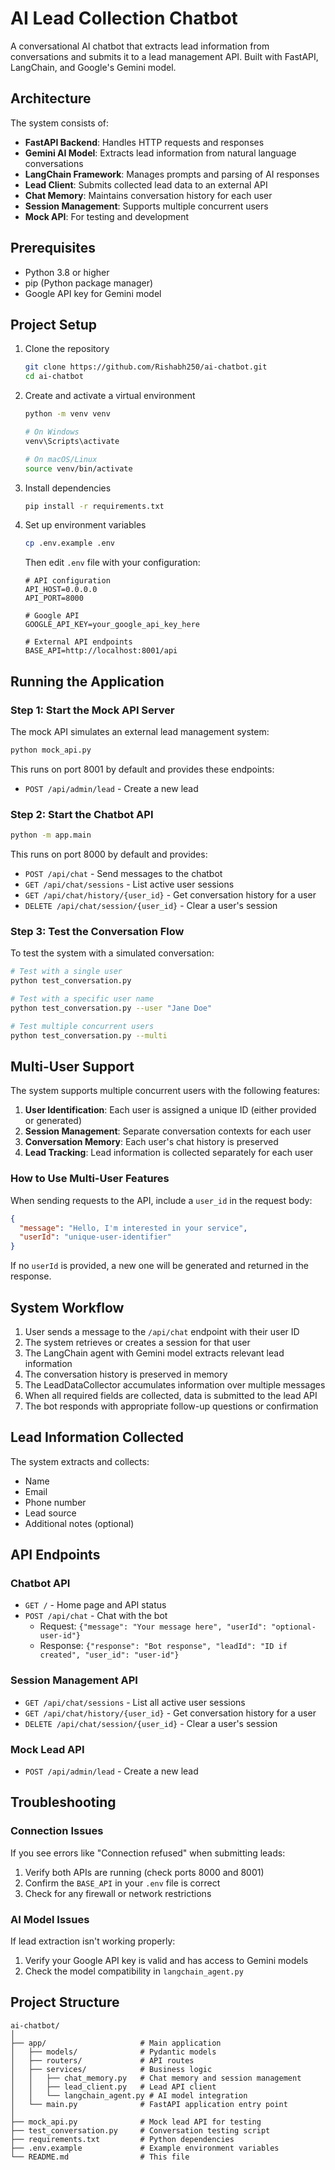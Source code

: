 # AI Lead Collection Chatbot

A conversational AI chatbot that extracts lead information from conversations and submits it to a lead management API. Built with FastAPI, LangChain, and Google's Gemini model.

## Architecture

The system consists of:

- **FastAPI Backend**: Handles HTTP requests and responses
- **Gemini AI Model**: Extracts lead information from natural language conversations
- **LangChain Framework**: Manages prompts and parsing of AI responses
- **Lead Client**: Submits collected lead data to an external API
- **Chat Memory**: Maintains conversation history for each user
- **Session Management**: Supports multiple concurrent users
- **Mock API**: For testing and development

## Prerequisites

- Python 3.8 or higher
- pip (Python package manager)
- Google API key for Gemini model

## Project Setup

1. Clone the repository
   ```bash
   git clone https://github.com/Rishabh250/ai-chatbot.git
   cd ai-chatbot
   ```

2. Create and activate a virtual environment
   ```bash
   python -m venv venv
   
   # On Windows
   venv\Scripts\activate
   
   # On macOS/Linux
   source venv/bin/activate
   ```

3. Install dependencies
   ```bash
   pip install -r requirements.txt
   ```

4. Set up environment variables
   ```bash
   cp .env.example .env
   ```
   
   Then edit `.env` file with your configuration:
   ```
   # API configuration
   API_HOST=0.0.0.0
   API_PORT=8000

   # Google API
   GOOGLE_API_KEY=your_google_api_key_here

   # External API endpoints
   BASE_API=http://localhost:8001/api
   ```

## Running the Application

### Step 1: Start the Mock API Server

The mock API simulates an external lead management system:

```bash
python mock_api.py
```

This runs on port 8001 by default and provides these endpoints:
- `POST /api/admin/lead` - Create a new lead

### Step 2: Start the Chatbot API

```bash
python -m app.main
```

This runs on port 8000 by default and provides:
- `POST /api/chat` - Send messages to the chatbot
- `GET /api/chat/sessions` - List active user sessions
- `GET /api/chat/history/{user_id}` - Get conversation history for a user
- `DELETE /api/chat/session/{user_id}` - Clear a user's session

### Step 3: Test the Conversation Flow

To test the system with a simulated conversation:

```bash
# Test with a single user
python test_conversation.py

# Test with a specific user name
python test_conversation.py --user "Jane Doe"

# Test multiple concurrent users
python test_conversation.py --multi
```

## Multi-User Support

The system supports multiple concurrent users with the following features:

1. **User Identification**: Each user is assigned a unique ID (either provided or generated)
2. **Session Management**: Separate conversation contexts for each user
3. **Conversation Memory**: Each user's chat history is preserved
4. **Lead Tracking**: Lead information is collected separately for each user

### How to Use Multi-User Features

When sending requests to the API, include a `user_id` in the request body:

```json
{
  "message": "Hello, I'm interested in your service",
  "userId": "unique-user-identifier"
}
```

If no `userId` is provided, a new one will be generated and returned in the response.

## System Workflow

1. User sends a message to the `/api/chat` endpoint with their user ID
2. The system retrieves or creates a session for that user
3. The LangChain agent with Gemini model extracts relevant lead information
4. The conversation history is preserved in memory
5. The LeadDataCollector accumulates information over multiple messages
6. When all required fields are collected, data is submitted to the lead API
7. The bot responds with appropriate follow-up questions or confirmation

## Lead Information Collected

The system extracts and collects:
- Name
- Email
- Phone number
- Lead source
- Additional notes (optional)

## API Endpoints

### Chatbot API

- `GET /` - Home page and API status
- `POST /api/chat` - Chat with the bot
  - Request: `{"message": "Your message here", "userId": "optional-user-id"}`
  - Response: `{"response": "Bot response", "leadId": "ID if created", "user_id": "user-id"}`

### Session Management API

- `GET /api/chat/sessions` - List all active user sessions
- `GET /api/chat/history/{user_id}` - Get conversation history for a user
- `DELETE /api/chat/session/{user_id}` - Clear a user's session

### Mock Lead API

- `POST /api/admin/lead` - Create a new lead

## Troubleshooting

### Connection Issues

If you see errors like "Connection refused" when submitting leads:
1. Verify both APIs are running (check ports 8000 and 8001)
2. Confirm the `BASE_API` in your `.env` file is correct
3. Check for any firewall or network restrictions

### AI Model Issues

If lead extraction isn't working properly:
1. Verify your Google API key is valid and has access to Gemini models
2. Check the model compatibility in `langchain_agent.py`

## Project Structure

```
ai-chatbot/
│
├── app/                     # Main application
│   ├── models/              # Pydantic models
│   ├── routers/             # API routes
│   ├── services/            # Business logic
│   │   ├── chat_memory.py   # Chat memory and session management
│   │   ├── lead_client.py   # Lead API client
│   │   └── langchain_agent.py # AI model integration
│   └── main.py              # FastAPI application entry point
│
├── mock_api.py              # Mock lead API for testing
├── test_conversation.py     # Conversation testing script
├── requirements.txt         # Python dependencies
├── .env.example             # Example environment variables
└── README.md                # This file
```
